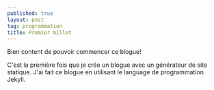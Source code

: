 ```yaml
---
published: true
layout: post
tag: programmation
title: Premier billet
---
```


Bien content de pouvoir commencer ce blogue!

C'est la première fois que je crée un blogue avec un générateur de site statique. J'ai fait ce blogue en utilisant le language de programmation Jekyll.
